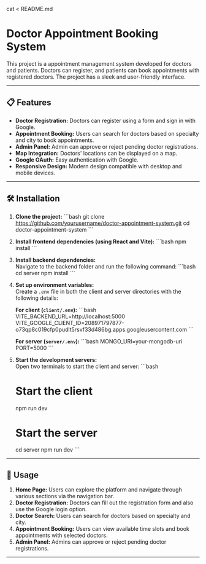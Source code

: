 cat <<EOF > README.md
# Doctor Appointment Booking System

This project is a appointment management system developed for doctors and patients. Doctors can register, and patients can book appointments with registered doctors. The project has a sleek and user-friendly interface.

---

## 📋 Features

- **Doctor Registration:** Doctors can register using a form and sign in with Google.
- **Appointment Booking:** Users can search for doctors based on specialty and city to book appointments.
- **Admin Panel:** Admin can approve or reject pending doctor registrations.
- **Map Integration:** Doctors' locations can be displayed on a map.
- **Google OAuth:** Easy authentication with Google.
- **Responsive Design:** Modern design compatible with desktop and mobile devices.

---

## 🛠️ Installation

1. **Clone the project:**
   \`\`\`bash
   git clone https://github.com/yourusername/doctor-appointment-system.git
   cd doctor-appointment-system
   \`\`\`

2. **Install frontend dependencies (using React and Vite):**
   \`\`\`bash
   npm install
   \`\`\`

3. **Install backend dependencies:**  
   Navigate to the backend folder and run the following command:
   \`\`\`bash
   cd server
   npm install
   \`\`\`

4. **Set up environment variables:**  
   Create a `.env` file in both the client and server directories with the following details:

   **For client (`client/.env`):**
   \`\`\`bash
   VITE_BACKEND_URL=http://localhost:5000
   VITE_GOOGLE_CLIENT_ID=208971797877-o73qp8c019cfp0pudlt5rsvf33d486bg.apps.googleusercontent.com
   \`\`\`

   **For server (`server/.env`):**
   \`\`\`bash
   MONGO_URI=your-mongodb-uri
   PORT=5000
   \`\`\`

5. **Start the development servers:**  
   Open two terminals to start the client and server:
   \`\`\`bash
   # Start the client
   npm run dev

   # Start the server
   cd server
   npm run dev
   \`\`\`

---

## 🚀 Usage

1. **Home Page:** Users can explore the platform and navigate through various sections via the navigation bar.
2. **Doctor Registration:** Doctors can fill out the registration form and also use the Google login option.
3. **Doctor Search:** Users can search for doctors based on specialty and city.
4. **Appointment Booking:** Users can view available time slots and book appointments with selected doctors.
5. **Admin Panel:** Admins can approve or reject pending doctor registrations.

---



